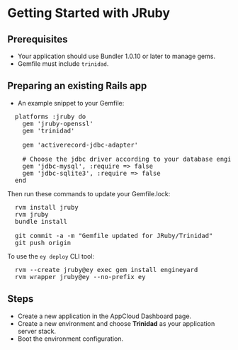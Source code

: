 # Getting Started with JRuby

## Prerequisites

  * Your application should use Bundler 1.0.10 or later to manage gems.
  * Gemfile must include `trinidad`.

## Preparing an existing Rails app

- An example snippet to your Gemfile:

<pre>
  platforms :jruby do
    gem 'jruby-openssl'
    gem 'trinidad'

    gem 'activerecord-jdbc-adapter'

    # Choose the jdbc driver according to your database engine
    gem 'jdbc-mysql', :require => false
    gem 'jdbc-sqlite3', :require => false
  end
</pre>

Then run these commands to update your Gemfile.lock:

<pre>
  rvm install jruby
  rvm jruby
  bundle install

  git commit -a -m "Gemfile updated for JRuby/Trinidad"
  git push origin
</pre>

To use the `ey deploy` CLI tool:

<pre>
  rvm --create jruby@ey exec gem install engineyard
  rvm wrapper jruby@ey --no-prefix ey
</pre>

## Steps

  - Create a new application in the AppCloud Dashboard page.
  - Create a new environment and choose **Trinidad** as your application server stack.
  - Boot the environment configuration.
